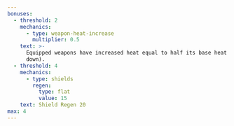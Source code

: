 ```yaml
---
bonuses:
  - threshold: 2
    mechanics:
      - type: weapon-heat-increase
        multiplier: 0.5
    text: >-
      Equipped weapons have increased heat equal to half its base heat (rounded
      down).
  - threshold: 4
    mechanics:
      - type: shields
        regen:
          type: flat
          value: 15
    text: Shield Regen 20
max: 4
---
```

